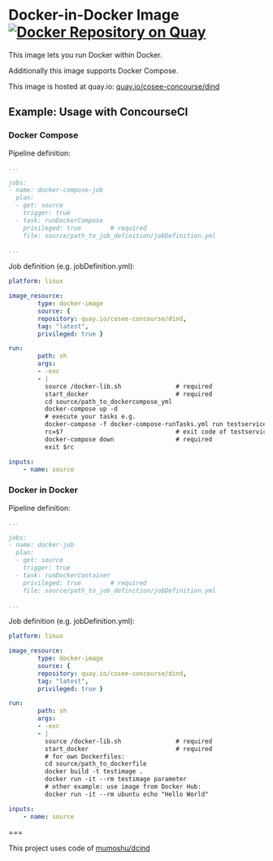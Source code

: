 # Docker-in-Docker Image [![Docker Repository on Quay](https://quay.io/repository/cosee-concourse/dind/status "Docker Repository on Quay")](https://quay.io/repository/cosee-concourse/dind)

This image lets you run Docker within Docker.

Additionally this image supports Docker Compose.

This image is hosted at quay.io: [quay.io/cosee-concourse/dind](https://quay.io/cosee-concourse/dind)
## Example: Usage with ConcourseCI
### Docker Compose
Pipeline definition:
```yaml
...

jobs:
- name: docker-compose-job
  plan:
  - get: source
    trigger: true
  - task: runDockerCompose
    privileged: true        # required
    file: source/path_to_job_definition/jobDefinition.yml
    
... 
```

Job definition (e.g. jobDefinition.yml):

``` yaml
platform: linux

image_resource:
        type: docker-image
        source: {
        repository: quay.io/cosee-concourse/dind,
        tag: "latest",
        privileged: true }

run:
        path: sh
        args:
        - -exc
        - |
          source /docker-lib.sh               # required
          start_docker                        # required
          cd source/path_to_dockercompose_yml
          docker-compose up -d
          # execute your tasks e.g.
          docker-compose -f docker-compose-runTasks.yml run testservice echo "Hello World"
          rc=$?                               # exit code of testservice
          docker-compose down                 # required
          exit $rc

inputs:
    - name: source
```

### Docker in Docker
Pipeline definition:
```yaml
...

jobs:
- name: docker-job
  plan:
  - get: source
    trigger: true
  - task: runDockerContainer
    privileged: true        # required
    file: source/path_to_job_definition/jobDefinition.yml
    
... 
```

Job definition (e.g. jobDefinition.yml):

``` yaml
platform: linux

image_resource:
        type: docker-image
        source: {
        repository: quay.io/cosee-concourse/dind,
        tag: "latest",
        privileged: true }

run:
        path: sh
        args:
        - -exc
        - |
          source /docker-lib.sh               # required
          start_docker                        # required
          # for own Dockerfiles:
          cd source/path_to_dockerfile
          docker build -t testimage .
          docker run -it --rm testimage parameter
          # other example: use image from Docker Hub:
          docker run -it --rm ubuntu echo "Hello World"

inputs:
    - name: source
```

===

This project uses code of [mumoshu/dcind](https://github.com/mumoshu/dcind)
